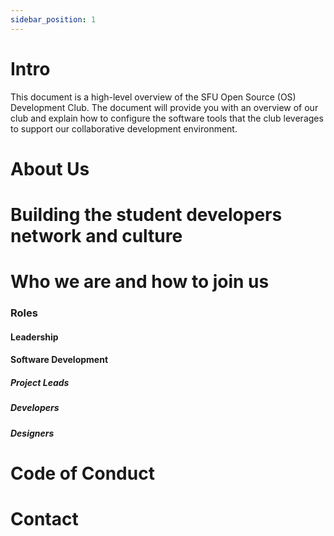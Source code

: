 ```yaml
---
sidebar_position: 1
---
```


# Intro

This document is a high-level overview of the SFU Open Source (OS) Development Club. The document will provide you with an overview of our club and explain how to configure the software tools that the club leverages to support our collaborative development environment.

# About Us

# Building the student developers network and culture

# Who we are and how to join us

### Roles

#### Leadership

#### Software Development

##### Project Leads

##### Developers

##### Designers


# Code of Conduct

# Contact